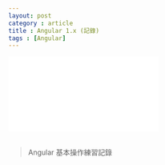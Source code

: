 ```yaml
---
layout: post
category : article
title : Angular 1.x (記錄)
tags : [Angular]
---
```


<div class="responsive-container">
    <iframe class="embed-responsive-item" frameborder="0" marginheight="0" marginwidth="0" scrolling="no" src="//www.slideshare.net/slideshow/embed_code/key/rMNf1CNuFlSeQU"></iframe>
</div>


<br/>

> Angular 基本操作練習記錄
